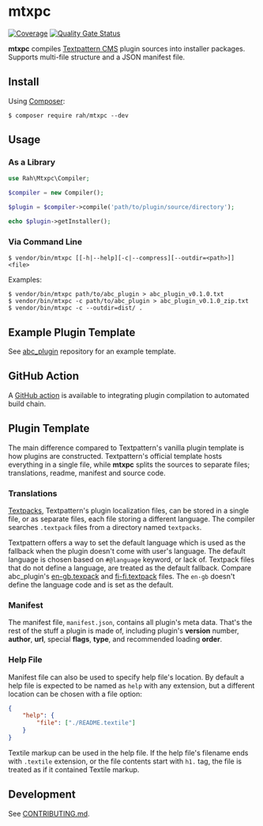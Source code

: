mtxpc
=====

[![Coverage](https://sonarcloud.io/api/project_badges/measure?project=gocom_MassPlugCompiler&metric=coverage)](https://sonarcloud.io/dashboard?id=gocom_MassPlugCompiler) [![Quality Gate Status](https://sonarcloud.io/api/project_badges/measure?project=gocom_MassPlugCompiler&metric=alert_status)](https://sonarcloud.io/dashboard?id=gocom_MassPlugCompiler)

**mtxpc** compiles [Textpattern CMS](https://textpattern.com) plugin sources into installer packages. Supports multi-file structure and a JSON manifest file.

Install
-----

Using [Composer](https://getcomposer.org):

```shell
$ composer require rah/mtxpc --dev
```

Usage
-----

### As a Library

```php
use Rah\Mtxpc\Compiler;

$compiler = new Compiler();

$plugin = $compiler->compile('path/to/plugin/source/directory');

echo $plugin->getInstaller();
```

### Via Command Line

```shell
$ vendor/bin/mtxpc [[-h|--help][-c|--compress][--outdir=<path>]] <file>
```

Examples:

```shell
$ vendor/bin/mtxpc path/to/abc_plugin > abc_plugin_v0.1.0.txt
$ vendor/bin/mtxpc -c path/to/abc_plugin > abc_plugin_v0.1.0_zip.txt
$ vendor/bin/mtxpc -c --outdir=dist/ .
```

Example Plugin Template
-----

See [abc_plugin](https://github.com/gocom/abc_plugin) repository for an example template.

GitHub Action
-----

A [GitHub action](https://github.com/gocom/action-textpattern-package-plugin) is available to integrating plugin compilation to automated build chain.

Plugin Template
-----

The main difference compared to Textpattern's vanilla plugin template is how plugins are constructed. Textpattern's official template hosts everything in a single file, while **mtxpc** splits the sources to separate files; translations, readme, manifest and source code.

### Translations

[Textpacks](https://forum.textpattern.com/viewtopic.php?id=33182), Textpattern's plugin localization files, can be stored in a single file, or as separate files, each file storing a different language. The compiler searches `.textpack` files from a directory named `textpacks`.

Textpattern offers a way to set the default language which is used as the fallback when the plugin doesn't come with user's language. The default language is chosen based on `#@language` keyword, or lack of. Textpack files that do not define a language, are treated as the default fallback. Compare abc_plugin's [en-gb.texpack](https://github.com/gocom/abc_plugin/blob/master/textpack/en-gb.textpack) and [fi-fi.textpack](https://github.com/gocom/abc_plugin/blob/master/textpack/fi-fi.textpack) files. The `en-gb` doesn't define the language code and is set as the default.

### Manifest

The manifest file, `manifest.json`, contains all plugin's meta data. That's the rest of the stuff a plugin is made of, including plugin's **version** number, **author**, **url**, special **flags**, **type**, and recommended loading **order**.

### Help File

Manifest file can also be used to specify help file's location. By default a help file is expected to be named as `help` with any extension, but a different location can be chosen with a file option:

```json
{
    "help": {
        "file": ["./README.textile"]
    }
}
```

Textile markup can be used in the help file. If the help file's filename ends with `.textile` extension, or the file contents start with `h1.` tag, the file is treated as if it contained Textile markup.

Development
-----

See [CONTRIBUTING.md](https://github.com/gocom/MassPlugCompiler/blob/master/CONTRIBUTING.md).

